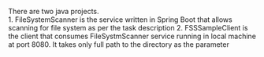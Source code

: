 There are two java projects.  
	1. FileSystemScanner is the service written in Spring Boot that allows scanning for file system as per the task description
	2. FSSSampleClient is the client that consumes FileSystmScanner service running in local machine at port 8080. It takes only full path to the directory as the parameter 